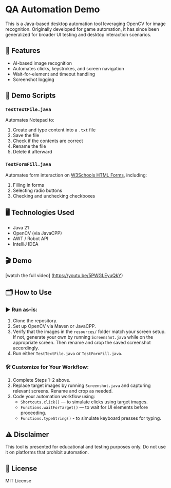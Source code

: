 # QA Automation Demo

This is a Java-based desktop automation tool leveraging OpenCV for image recognition. Originally developed for game automation, it has since been generalized for broader UI testing and desktop interaction scenarios.

## 🔧 Features
- AI-based image recognition
- Automates clicks, keystrokes, and screen navigation
- Wait-for-element and timeout handling
- Screenshot logging

## 🧪 Demo Scripts

### `TestTextFile.java`
Automates Notepad to:
1. Create and type content into a `.txt` file  
2. Save the file  
3. Check if the contents are correct  
4. Rename the file  
5. Delete it afterward  

### `TestFormFill.java`
Automates form interaction on [W3Schools HTML Forms](https://www.w3schools.com/Html/html_forms.asp), including:
1. Filling in forms  
2. Selecting radio buttons  
3. Checking and unchecking checkboxes  

## 🖥️ Technologies Used
- Java 21
- OpenCV (via JavaCPP)
- AWT / Robot API
- IntelliJ IDEA

## 🎬 Demo
[watch the full video] (https://youtu.be/5PWGLEyuQkY)

## 🗂️ How to Use

### ▶️ Run as-is:
1. Clone the repository.
2. Set up OpenCV via Maven or JavaCPP.
3. Verify that the images in the `resources/` folder match your screen setup.  
   If not, generate your own by running `Screenshot.java` while on the appropriate screen. Then rename and crop the saved screenshot accordingly.
4. Run either `TestTextFile.java` or `TestFormFill.java`.

### 🛠️ Customize for Your Workflow:
1. Complete Steps 1–2 above.
2. Replace target images by running `Screenshot.java` and capturing relevant screens. Rename and crop as needed.
3. Code your automation workflow using:
   - `Shortcuts.click()` — to simulate clicks using target images.
   - `Functions.waitForTarget()` — to wait for UI elements before proceeding.
   - `Functions.typeString()` - to simulate keyboard presses for typing.



## ⚠️ Disclaimer
This tool is presented for educational and testing purposes only. Do not use it on platforms that prohibit automation.

## 📜 License
MIT License
